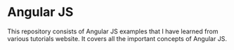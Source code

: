 # Angular JS

This repository consists of Angular JS  examples that I have learned from various tutorials website. It covers all the important concepts of Angular JS.

